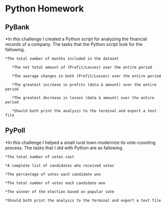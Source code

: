 # Python Homework

## PyBank 

*In this challenge I created a Python script for analyzing the financial records of a company.  The tasks that the Python script look for the fallowing.

	*The total number of months included in the dataset
	
       *The net total amount of (Profit/Losses) over the entire period
	
       *The average changes in both (Profit/Losses) over the entire period
       
       *The greatest increase in profits (data & amount) over the entire period
       
       *The greatest decrease in losses (data & amount) over the entire period
       
       *Should both print the analysis to the terminal and export a text file


## PyPoll

*In this challenge I helped a small rural town modernize its vote-counting process.  The tasks that I did with Python are as fallowing.

	*The total number of votes cast

	*A complete list of candidates who received votes

	*The percentage of votes each candidate won

	*The total number of votes each candidate won

	*The winner of the election based on popular vote

	*Should both print the analysis to the terminal and export a text file
 



